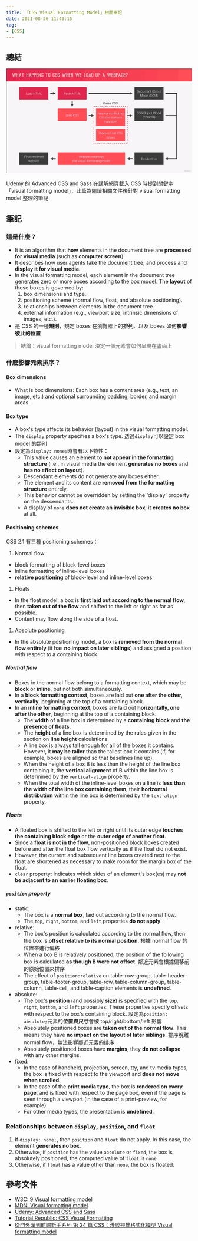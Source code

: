```yaml
---
title: 「CSS Visual Formatting Model」相關筆記
date: 2021-08-26 11:43:15
tag:
- [CSS]
---
```


## 總結

![What happens to CSS when we load up a webpage](/2021/css-visual-formatting-model/what-happen-to-css-when-page-load.png)

Udemy 的 Advanced CSS and Sass 在講解網頁載入 CSS 時提到關鍵字「visual formatting model」，此篇為閱讀相關文件後針對 visual formatting model 整理的筆記

## 筆記

### 這是什麼？

- It is an algorithm that **how** elements in the document tree are **processed for visual media** (such as **computer screen**).
- It describes how user agents take the document tree, and process and **display it for visual media**.
- In the visual formatting model, each element in the document tree generates zero or more boxes according to the box model. The **layout** of these boxes is governed by:
  1. box dimensions and type.
  1. positioning scheme (normal flow, float, and absolute positioning).
  1. relationships between elements in the document tree.
  1. external information (e.g., viewport size, intrinsic dimensions of images, etc.).
- 是 CSS 的一種**規則**，規定 boxes 在瀏覽器上的**排列**、以及 boxes 如何**影響彼此的位置**

> 結論：visual formatting model 決定一個元素會如何呈現在畫面上

### 什麼影響元素排序？

#### Box dimensions

- What is box dimensions: Each box has a content area (e.g., text, an image, etc.) and optional surrounding padding, border, and margin areas.

#### Box type

- A box's type affects its behavior (layout) in the visual formatting model.
- The `display` property specifies a box's type. 透過`display`可以設定 box model 的類別
- 設定為`display: none;`時會有以下特性：
  - This value causes an element to **not appear in the formatting structure** (i.e., in visual media the element **generates no boxes** and **has no effect on layout**).
  - Descendant elements do not generate any boxes either.
  - The element and its content are **removed from the formatting structure** entirely.
  - This behavior cannot be overridden by setting the 'display' property on the descendants.
  - A display of `none` **does not create an invisible box**; it **creates no box** at all.

#### Positioning schemes

CSS 2.1 有三種 positioning schemes：

1. Normal flow

- block formatting of block-level boxes
- inline formatting of inline-level boxes
- **relative positioning** of block-level and inline-level boxes

1. Floats

- In the float model, a box is **first laid out according to the normal flow**, then **taken out of the flow** and shifted to the left or right as far as possible.
- Content may flow along the side of a float.

1. Absolute positioning

- In the absolute positioning model, a box is **removed from the normal flow entirely** (it has **no impact on later siblings**) and assigned a position with respect to a containing block.

##### Normal flow

- Boxes in the normal flow belong to a formatting context, which may be **block** or **inline**, but not both simultaneously.
- In a **block formatting context**, boxes are laid out **one after the other, vertically**, beginning at the top of a containing block.
- In an **inline formatting context**, boxes are laid out **horizontally, one after the other**, beginning at the top of a containing block.
  - The **width** of a line box is determined by a **containing block** and **the presence of floats**.
  - The **height** of a line box is determined by the rules given in the section on **line height** calculations.
  - A line box is always tall enough for all of the boxes it contains. However, it **may be taller** than the tallest box it contains (if, for example, boxes are aligned so that baselines line up).
  - When the height of a box B is less than the height of the line box containing it, the **vertical alignment** of B within the line box is determined by the `vertical-align` property.
  - When the total width of the inline-level boxes on a line is **less than the width of the line box containing them**, their **horizontal distribution** within the line box is determined by the `text-align` property.

##### Floats

- A floated box is shifted to the left or right until its outer edge **touches the containing block edge** or the **outer edge of another float**.
- Since a **float is not in the flow**, non-positioned block boxes created before and after the float box flow vertically as if the float did not exist.
- However, the current and subsequent line boxes created next to the float are shortened as necessary to make room for the margin box of the float.
- `clear` property: indicates which sides of an element's box(es) may **not be adjacent to an earlier floating box**.

##### `position` property

- static:
  - The box is a **normal box**, laid out according to the normal flow.
  - The `top`, `right`, `bottom`, and `left` properties **do not apply**.
- relative:
  - The box's position is calculated according to the normal flow, then the box is **offset relative to its normal position**. 根據 normal flow 的位置來進行偏移
  - When a box B is relatively positioned, the position of the following box is calculated **as though B were not offset**. 鄰近元素會根據偏移前的原始位置來排序
  - The effect of `position:relative` on table-row-group, table-header-group, table-footer-group, table-row, table-column-group, table-column, table-cell, and table-caption elements is **undefined**.
- absolute:
  - The box's **position** (and possibly **size**) is specified with the `top`, `right`, `bottom`, and `left` properties. These properties specify offsets with respect to the box's containing block. 設定為`position: absolute;`元素的**位置與尺寸**會被 top/right/bottom/left 影響
  - Absolutely positioned boxes are **taken out of the normal flow**. This means they have **no impact on the layout of later siblings**. 排序脫離 normal flow，無法影響鄰近元素的排序
  - Absolutely positioned boxes have **margins**, they **do not collapse** with any other margins.
- fixed:
  - In the case of handheld, projection, screen, tty, and tv media types, the box is fixed with respect to the viewport and **does not move when scrolled**.
  - In the case of the **print media type**, the box is **rendered on every page**, and is fixed with respect to the page box, even if the page is seen through a viewport (in the case of a print-preview, for example).
  - For other media types, the presentation is **undefined**.

### Relationships between `display`, `position`, and `float`

1. If `display: none;`, then `position` and `float` do not apply. In this case, the element **generates no box**.
1. Otherwise, if `position` has the value `absolute` or `fixed`, the box is absolutely positioned, the computed value of `float` is `none`
1. Otherwise, if `float` has a value other than `none`, the box is floated.

## 參考文件

- [W3C: 9 Visual formatting model](https://www.w3.org/TR/CSS2/visuren.html)
- [MDN: Visual formatting model](https://developer.mozilla.org/en-US/docs/Web/CSS/Visual_formatting_model)
- [Udemy: Advanced CSS and Sass](https://www.udemy.com/course/advanced-css-and-sass/)
- [Tutorial Republic: CSS Visual Formatting](https://www.tutorialrepublic.com/css-tutorial/css-visual-formatting.php)
- [從門外漢到前端新手系列 第 24 篇 CSS：淺談視覺格式化模型 Visual formatting model](https://ithelp.ithome.com.tw/articles/10226046)
